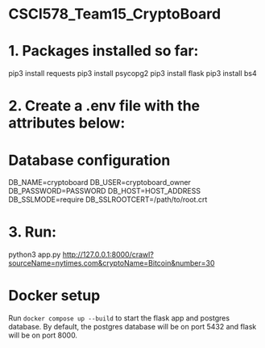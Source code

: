# CSCI578_Team15_CryptoBoard

# 1. Packages installed so far:

pip3 install requests
pip3 install psycopg2
pip3 install flask
pip3 install bs4

# 2. Create a .env file with the attributes below:

# Database configuration
DB_NAME=cryptoboard
DB_USER=cryptoboard_owner
DB_PASSWORD=PASSWORD
DB_HOST=HOST_ADDRESS
DB_SSLMODE=require
DB_SSLROOTCERT=/path/to/root.crt

# 3. Run:
python3 app.py
http://127.0.0.1:8000/crawl?sourceName=nytimes.com&cryptoName=Bitcoin&number=30



# Docker setup
Run `docker compose up --build` to start the flask app and postgres database. By default, the postgres database will be on port 5432 and flask will be on port 8000.